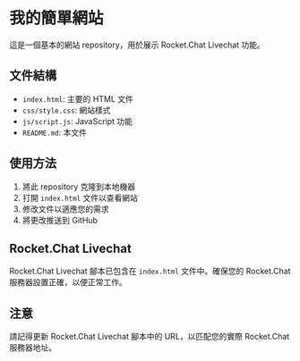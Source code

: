 # 我的簡單網站

這是一個基本的網站 repository，用於展示 Rocket.Chat Livechat 功能。

## 文件結構

- `index.html`: 主要的 HTML 文件
- `css/style.css`: 網站樣式
- `js/script.js`: JavaScript 功能
- `README.md`: 本文件

## 使用方法

1. 將此 repository 克隆到本地機器
2. 打開 `index.html` 文件以查看網站
3. 修改文件以適應您的需求
4. 將更改推送到 GitHub

## Rocket.Chat Livechat

Rocket.Chat Livechat 腳本已包含在 `index.html` 文件中。確保您的 Rocket.Chat 服務器設置正確，以便正常工作。

## 注意

請記得更新 Rocket.Chat Livechat 腳本中的 URL，以匹配您的實際 Rocket.Chat 服務器地址。

